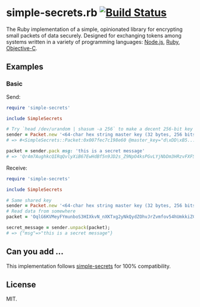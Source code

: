 
# simple-secrets.rb [![Build Status](https://travis-ci.org/timshadel/simple-secrets.rb.png?branch=master)](https://travis-ci.org/timshadel/simple-secrets.rb)

The Ruby implementation of a simple, opinionated library for encrypting small packets of data securely. Designed for exchanging tokens among systems written in a variety of programming languages: [Node.js][simple-secrets], [Ruby][simple-secrets.rb], [Objective-C][SimpleSecrets].

[simple-secrets]: https://github.com/timshadel/simple-secrets
[simple-secrets.rb]: https://github.com/timshadel/simple-secrets.rb
[SimpleSecrets]: https://github.com/timshadel/SimpleSecrets

## Examples

### Basic

Send:

```ruby
require 'simple-secrets'

include SimpleSecrets

# Try `head /dev/urandom | shasum -a 256` to make a decent 256-bit key
sender = Packet.new '<64-char hex string master key (32 bytes, 256 bits)>'
# => #<SimpleSecrets::Packet:0x007fec7c198e60 @master_key="d\xDD\xB5...", @identity="B\xBE...">

packet = sender.pack msg: 'this is a secret message'
# => 'Qr4m7AughkcQIRqQvlyXiB67EwHdBf5n9JD2s_Z9NpO4ksPGvLYjNbDm3HRzvFXFSpV2IqDQw_LTamndMh2c7iOQT0lSp4LstqJPAtoQklU5sb7JHYyTOuf-6W-q7W8gAnq1wCs5'
```

Receive:

```ruby
require 'simple-secrets'

include SimpleSecrets

# Same shared key
sender = Packet.new '<64-char hex string master key (32 bytes, 256 bits)>'
# Read data from somewhere
packet = 'OqlG6KVMeyFYmunboS3HIXkvN_nXKTxg2yNkQydZOhvJrZvmfov54hUmkkiZCnlhzyrlwOJkbV7XnPPbqvdzZ6TsFOO5YdmxjxRksZmeIhbhLaMiDbfsOuSY1dBn_ZgtYCw-FRIM'

secret_message = sender.unpack(packet);
# => {"msg"=>"this is a secret message"}
```


## Can you add ...

This implementation follows [simple-secrets] for 100% compatibility.

## License 

MIT.
